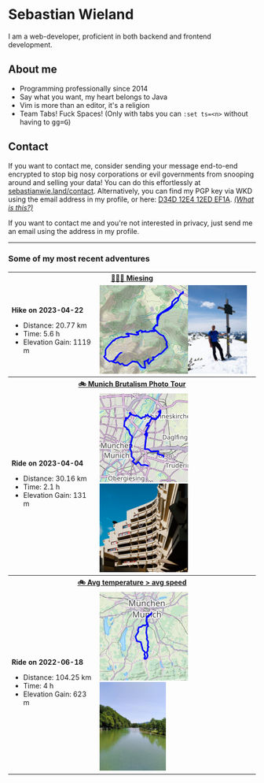 # Sebastian Wieland

I am a web-developer, proficient in both backend and frontend development.

## About me

- Programming professionally since 2014
- Say what you want, my heart belongs to Java
- Vim is more than an editor, it's a religion
- Team Tabs! Fuck Spaces! (Only with tabs you can `:set ts=<n>` without having
  to <kbd>g</kbd><kbd>g</kbd><kbd>=</kbd><kbd>G</kbd>)

## Contact

If you want to contact me, consider sending your message end-to-end encrypted
to stop big nosy corporations or evil governments from snooping around and
selling your data! You can do this effortlessly at
[sebastianwie.land/contact](https://sebastianwie.land/contact). Alternatively,
you can find my PGP key via WKD using the email address in my profile, or here:
[D34D 12E4 12ED EF1A](https://sebastianwie.land/pgp-pubkey.asc). _[(What is
this?)](https://ssd.eff.org/en/module/deep-dive-end-end-encryption-how-do-public-key-encryption-systems-work)_

If you want to contact me and you're not interested in privacy, just send me an
email using the address in my profile.

---

### Some of my most recent adventures

<table><tr>
<th colspan="2">
<a href="https://www.strava.com/activities/8936839585">
🚶🏽‍♂️ Miesing
</a>
</th>
</tr><tr>
<td>

**Hike on 2023-04-22**

- Distance: 20.77 km
- Time: 5.6 h
- Elevation Gain: 1119 m
</td>
<td>
<a href="assets/8936839585-map-large.png?raw=true"><img src="assets/8936839585-map.png" alt="Map"></a><a href="assets/8936839585-photo.jpg?raw=true"><img src="assets/8936839585-photo.jpg" alt="Activity Photo" height="180"></a>
</td>
</tr><tr>
<th colspan="2">
<a href="https://www.strava.com/activities/8832032515">
🚲 Munich Brutalism Photo Tour
</a>
</th>
</tr><tr>
<td>

**Ride on 2023-04-04**

- Distance: 30.16 km
- Time: 2.1 h
- Elevation Gain: 131 m
</td>
<td>
<a href="assets/8832032515-map-large.png?raw=true"><img src="assets/8832032515-map.png" alt="Map"></a><a href="assets/8832032515-photo.jpg?raw=true"><img src="assets/8832032515-photo.jpg" alt="Activity Photo" height="180"></a>
</td>
</tr><tr>
<th colspan="2">
<a href="https://www.strava.com/activities/7328883612">
🚲 Avg temperature > avg speed
</a>
</th>
</tr><tr>
<td>

**Ride on 2022-06-18**

- Distance: 104.25 km
- Time: 4 h
- Elevation Gain: 623 m
</td>
<td>
<a href="assets/7328883612-map-large.png?raw=true"><img src="assets/7328883612-map.png" alt="Map"></a><a href="assets/7328883612-photo.jpg?raw=true"><img src="assets/7328883612-photo.jpg" alt="Activity Photo" height="180"></a>
</td>
</tr></table>